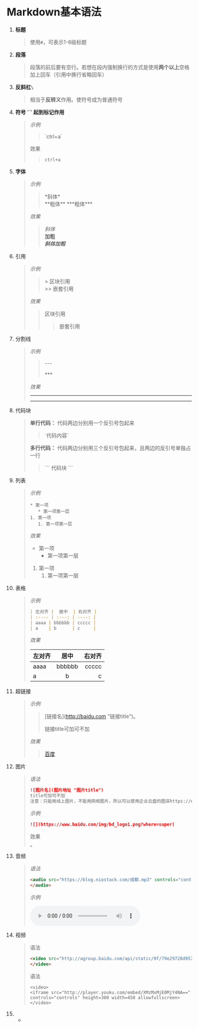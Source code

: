 # Markdown基本语法
1. **标题**

   > 使用`#`，可表示1-6级标题

2. **段落**

   > 段落的前后要有空行。若想在段内强制换行的方式是使用**两个以上**空格加上回车（引用中换行省略回车）

3. **反斜杠**`\`

   > 相当于**反转义**作用。使符号成为普通符号

4. **符号** '`' **起到标记作用**

   >*示例* 
   >
   >> \`ctrl+a\`
   >
   >效果
   >
   >> `ctrl+a` 
   >
   >

5. **字体**

   > *示例*  
   >
   > > \*斜体\*    
   > > \*\*粗体\*\*
   > > \*\*\*粗体\*\*\*
   >
   > *效果*  
   >
   > > *斜体*  
   > > **加粗**  
   > > ***斜体加粗***

6. 引用

   > *示例*
   >
   > > \> 区块引用  
   > > \>> 嵌套引用 
   >
   > *效果*
   >
   > > 区块引用  
   > >
   > > > 嵌套引用

7. 分割线

   > *示例*  
   >
   > > \-\-\- 
   > >
   > > \*\*\*
   >
   > *效果*
   >
   > ---
   >
   > ***

8. 代码块

   > **单行代码：** 代码两边分别用一个反引号包起来   
   >
   > > \`代码内容\`   
   >
   > **多行代码：** 代码两边分别用三个反引号包起来，且两边的反引号单独占一行   
   >
   > > \`\`\`
   > > 代码块
   > > \`\`\`

9. 列表

   > *示例*  
   >
   > ```
   > * 第一项  
   >    * 第一项第一层  
   > 1. 第一项
   >    1. 第一项第一层 
   > ```
   >
   > *效果*
   >
   > * 第一项  
   >    * 第一项第一层  
   > 1. 第一项
   >    1. 第一项第一层 

10. 表格

    > *示例*
    >
    > ```markdown
    > | 左对齐 |  居中  | 右对齐 |
    > | :---- | :---: | ----: |
    > | aaaa | bbbbbb | ccccc |
    > | a    | b      | c     |
    > ```
    >
    > *效果*
    >
    > | 左对齐 |  居中  | 右对齐 |
    > | :----- | :----: | -----: |
    > | aaaa   | bbbbbb |  ccccc |
    > | a      |   b    |      c |

11. 超链接

    > *示例*  
    >
    > > \[链接名\]\(http://baidu.com "链接title"\)。  
    > >
    > > 链接title可加可不加  
    >
    > *效果*  
    >
    > > [百度](http://baidu.com)

12. 图片

    > *语法*
    >
    > ```markdown
    > ![图片名](图片地址 "图片title")
    > title可加可不加
    > 注意：只能用线上图片，不能用网络图片，所以可以使用企业云盘的图床https://ecloud.baidu.com/openapi/tuchuang，会自动生成一个永久图片链接
    > ```
    >
    > *示例*
    >
    > ```markdown
    > ![](https://www.baidu.com/img/bd_logo1.png?where=super)
    > ```
    >
    > 效果
    >
    > <img src="https://www.baidu.com/img/bd_logo1.png?where=super" style="zoom:33%;" />

13. 音频

    > *语法*
    >
    > ```markdown
    > <audio src="https://blog.niostack.com/成都.mp3" controls="controls">
    > </audio>
    > ```
    >
    > *示例*
    >
    > <audio src="https://blog.niostack.com/成都.mp3" controls="controls">
    > </audio>

14. 视频

    > 语法
    >
    > ```markdown
    > <video src="http://agroup.baidu.com/api/static/9f/79e29728d957869f814edd1594e93ce2e5912b?filename=%E6%9D%8E%E6%A6%AE%E6%B5%A9+Ronghao+Li%E3%80%8A%E9%BA%BB%E9%9B%80+Sparrow%E3%80%8B.mp4" controls="controls" width="640" height="320">
    > </video>
    > ```
    >
    > 语法
    >
    > ```
    > <video>
    > <iframe src="http://player.youku.com/embed/XMzMxMjE0MjY4NA==" controls="controls" height=300 width=450 allowfullscreen>
    > </video>
    > ```

15. -

